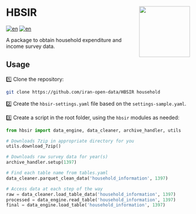 # HBSIR <img src='https://github.com/Iran-Open-Data/HBSIR/assets/36173945/af8a7d40-d610-42e2-b6b4-c220f7430df4' align="right" height="139" />
[![en](https://img.shields.io/badge/lang-en-red.svg)](https://github.com/Iran-Open-Data/HBSIR/blob/main/README.md)
[![en](https://img.shields.io/badge/lang-fa-green.svg)](https://github.com/Iran-Open-Data/HBSIR/blob/main/README.fa.md)

A package to obtain household expenditure and income survey data.

## Usage

:one: Clone the repository:

```sh
git clone https://github.com/iran-open-data/HBSIR household
```

:two: Create the `hbsir-settings.yaml` file based on the `settings-sample.yaml`.

:three: Create a script in the root folder, using the `hbsir` modules as needed:

```python
from hbsir import data_engine, data_cleaner, archive_handler, utils

# Downloads 7zip in appropriate directory for you
utils.download_7zip()

# Downloads raw survey data for year(s)
archive_handler.setup(1397)

# Find each table name from tables.yaml
data_cleaner.parquet_clean_data('household_information', 1397)

# Access data at each step of the way
raw = data_cleaner.load_table_data('household_information', 1397)
processed = data_engine.read_table('household_information', 1397)
final = data_engine.load_table('household_information', 1397)
```
